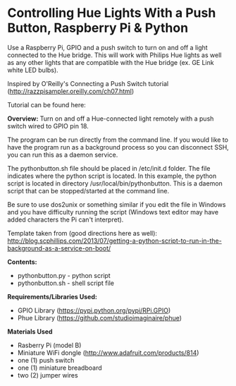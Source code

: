 Controlling Hue Lights With a Push Button, Raspberry Pi & Python
==============
Use a Raspberry Pi, GPIO and a push switch to turn on and off a light connected to the Hue bridge. This will work with Philips Hue lights as well as any other lights that are compatible with the Hue bridge (ex. GE Link white LED bulbs).

Inspired by O'Reilly's Connecting a Push Switch tutorial (http://razzpisampler.oreilly.com/ch07.html)

Tutorial can be found here: 

**Overview:** 
Turn on and off a Hue-connected light remotely with a push switch wired to GPIO pin 18. 

The program can be run directly from the command line. If you would like to have the program run as a background process so you can disconnect SSH, you can run this as a daemon service. 

The pythonbutton.sh file should be placed in /etc/init.d folder. The file indicates where the python script is located. In this example, the python script is located in directory /usr/local/bin/pythonbutton. This is a daemon script that can be stopped/started at the command line. 

Be sure to use dos2unix or something similar if you edit the file in Windows and you have difficulty running the script (Windows text editor may have added characters the Pi can't interpret). 

Template taken from (good directions here as well): http://blog.scphillips.com/2013/07/getting-a-python-script-to-run-in-the-background-as-a-service-on-boot/

**Contents:**
- pythonbutton.py - python script
- pythonbutton.sh - shell script file

**Requirements/Libraries Used:**
- GPIO Library (https://pypi.python.org/pypi/RPi.GPIO)
- Phue Library (https://github.com/studioimaginaire/phue)

**Materials Used**
- Rasberry Pi (model B)
- Miniature WiFi dongle (http://www.adafruit.com/products/814)
- one (1) push switch
- one (1) miniature breadboard
- two (2) jumper wires

